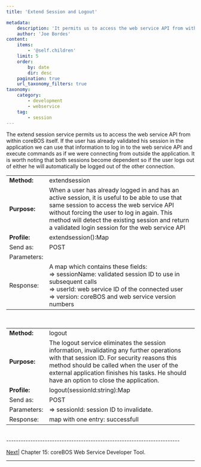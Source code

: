 ```yaml
---
title: 'Extend Session and Logout'

metadata:
    description: 'It permits us to access the web service API from within coreBOS itself.'
    author: 'Joe Bordes'
content:
    items:
        - '@self.children'
    limit: 5
    order:
        by: date
        dir: desc
    pagination: true
    url_taxonomy_filters: true
taxonomy:
    category:
        - development
        - webservice
    tag:
        - session
---
```


The extend session service permits us to access the web service API from within coreBOS itself. If the user has already validated his session in the application we can use that information to log in to the web service API and execute commands as if we were connecting from outside the application. It is worth noting that both sessions become dependent so if the user logs out of either he will automatically be logged out of the other connection.

<table class="table table-striped">
<tbody>
<tr>
<td><strong>Method:</strong></td>
<td>extendsession</th>
</tr>
<tr>
<td><strong>Purpose:</strong></td>
<td>When a user has already logged in and has an active session, it is useful to be able to use that same session to access the web service API without forcing the user to log in again. This method will detect the existing session and return a validated login session for the web service API</td>
</tr>
<tr>
<td><strong>Profile:</strong></td>
<td>extendsession():Map</td>
</tr>
<tr>
<td>Send as:</td>
<td>POST</td>
</tr>
<tr>
<td>Parameters:</td>
<td></td> 
</tr>
<td>Response:</td>
<td>A map which contains these fields:<br />
=&gt; sessionName: validated session ID to use in subsequent calls<br />
=&gt; userId: web service ID of the connected user<br />
=&gt; version: coreBOS and web service version numbers</td>
</tr>
</tbody>
</table>

<br>

<table class="table table-striped">
<tbody>
<tr>
<td><strong>Method:</strong></td>
<td>logout</th>
</tr>
<tr>
<td><strong>Purpose:</strong></td>
<td>The logout service eliminates the session information, invalidating any further operations with that session ID. For security reasons this method should be called when the user of the external application finishes his tasks. He should have an option to close the application.</td>
</tr>
<tr>
<td><strong>Profile:</strong></td>
<td>logout(sessionId:string):Map</td>
</tr>
<tr>
<td>Send as:</td>
<td>POST</td>
</tr>
<tr>
<td>Parameters:</td>
<td>=&gt; sessionId: session ID to invalidate.</td>
</tr>
<td>Response:</td>
<td>map with one entry: successfull</td>
</tr>
</tbody>
</table>



<br>
------------------------------------------------------------------------

[Next](../../02.coreboswsbrowser)| Chapter 15: coreBOS Web Service Developer Tool.

------------------------------------------------------------------------

